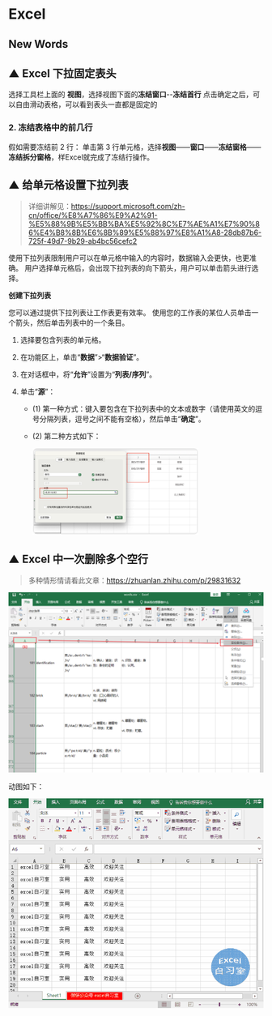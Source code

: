 # Excel


## New Words



## ▲ Excel 下拉固定表头

选择工具栏上面的 **视图**，选择视图下面的**冻结窗口**--**冻结首行**
点击确定之后，可以自由滑动表格，可以看到表头一直都是固定的

### 2. 冻结表格中的前几行
假如需要冻结前 2 行： 单击第 3 行单元格，选择**视图**——**窗口**——**冻结窗格**——**冻结拆分窗格**，样Excel就完成了冻结行操作。



## ▲ 给单元格设置下拉列表

> 详细讲解见：https://support.microsoft.com/zh-cn/office/%E8%A7%86%E9%A2%91-%E5%88%9B%E5%BB%BA%E5%92%8C%E7%AE%A1%E7%90%86%E4%B8%8B%E6%8B%89%E5%88%97%E8%A1%A8-28db87b6-725f-49d7-9b29-ab4bc56cefc2

使用下拉列表限制用户可以在单元格中输入的内容时，数据输入会更快，也更准确。 用户选择单元格后，会出现下拉列表的向下箭头，用户可以单击箭头进行选择。

**创建下拉列表**

您可以通过提供下拉列表让工作表更有效率。 使用您的工作表的某位人员单击一个箭头，然后单击列表中的一个条目。

1. 选择要包含列表的单元格。
2. 在功能区上，单击“**数据**”>“**数据验证**”。
3. 在对话框中，将“**允许**”设置为“**列表/序列**”。
4. 单击“**源**”：

    - (1) 第一种方式：键入要包含在下拉列表中的文本或数字（请使用英文的逗号分隔列表，逗号之间不能有空格），然后单击“**确定**”。

    - (2) 第二种方式如下：

        <img src="./readme.assets/image-20240416101050911.png" alt="image-20240416101050911" style="zoom:32%;" />



## ▲ Excel 中一次删除多个空行

> 多种情形情请看此文章：https://zhuanlan.zhihu.com/p/29831632

<img src="readme.assets/image-20230802155827031.png" alt="image-20230802155827031" style="zoom: 80%;" />

动图如下：

![动图封面](readme.assets/v2-b644aa80b68c1ba64f21583c04060e3b_b.jpg)

